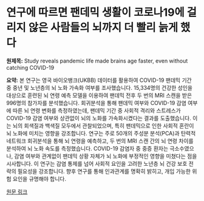 # 연구에 따르면 팬데믹 생활이 코로나19에 걸리지 않은 사람들의 뇌까지 더 빨리 늙게 했다

**원제목:** Study reveals pandemic life made brains age faster, even without catching COVID-19

**요약:** 본 연구는 영국 바이오뱅크(UKBB) 데이터를 활용하여 COVID-19 팬데믹 기간 중 중년 및 노년층의 뇌 노화 가속화 여부를 조사했습니다.  15,334명의 건강한 성인을 대상으로 훈련된 뇌 연령 예측 모델을 이용하여 팬데믹 전후 두 번의 MRI 스캔을 받은 996명의 참가자를 분석했습니다.  회귀분석을 통해 팬데믹 여부와 COVID-19 감염 여부에 따른 뇌 연령 변화를 측정하였는데,  팬데믹 기간 중 사회적 격리와 스트레스가 COVID-19 감염 여부와 상관없이 뇌의 노화를 가속화시켰다는 결과를 도출했습니다.  이는 뇌의 회색질과 백색질 모두에서 관찰되었으며,  특히 팬데믹으로 인한 사회적 혼란이 뇌 노화에 미치는 영향을 강조합니다.  연구는 주로 50개의 주성분 분석(PCA)과 탄력적 네트워크 회귀분석을 통해 뇌 연령을 예측하고,  두 번의 MRI 스캔 간의 뇌 연령 차이를 분석하여 뇌 노화 속도를 측정했습니다.  COVID-19 감염자 중 중증 환자는 극소수였으나, 감염 여부와 관계없이 팬데믹 상황 자체가 뇌 노화에 부정적인 영향을 미쳤다는 점을 시사합니다.  이 연구는 감염 통제를 넘어 사회적 요인을 고려한 노년층 뇌 건강 보호 전략의 필요성을 강조합니다.  향후 연구를 통해 인과관계를 명확히 밝히고,  개입 가능한 위험 요인을 규명해야 합니다.

[원문 링크](https://www.news-medical.net/news/20250723/Study-reveals-pandemic-life-made-brains-age-faster-even-without-catching-COVID-19.aspx)
